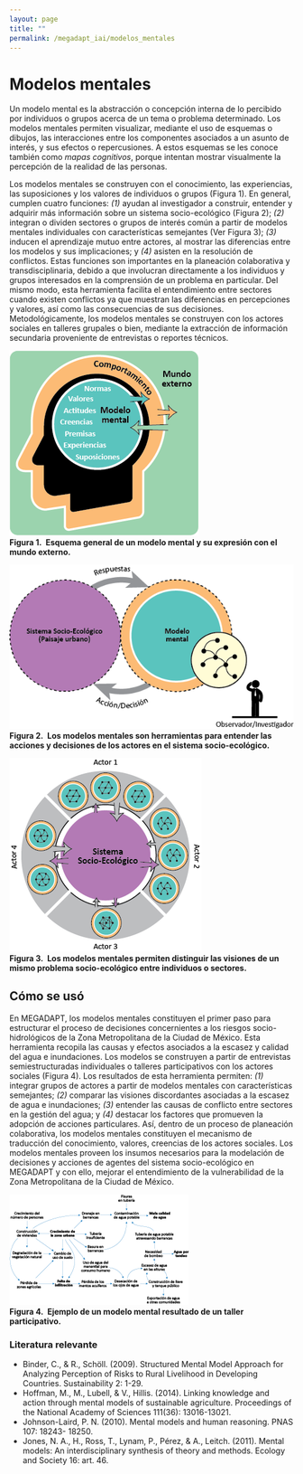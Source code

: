 ```yaml
---
layout: page
title: ""
permalink: /megadapt_iai/modelos_mentales
---
```


Modelos mentales
================

Un modelo mental es la abstracción o concepción interna de lo percibido por
individuos o grupos acerca de un tema o problema determinado. Los modelos
mentales permiten visualizar, mediante el uso de esquemas o dibujos, las
interacciones entre los componentes asociados a un asunto de interés, y sus
efectos o repercusiones. A estos esquemas se les conoce también como *mapas
cognitivos*, porque intentan mostrar visualmente la percepción de la realidad de
las personas.

Los modelos mentales se construyen con el conocimiento, las experiencias, las
suposiciones y los valores de individuos o grupos (Figura 1). En general,
cumplen cuatro funciones: *(1)* ayudan al investigador a construir, entender y
adquirir más información sobre un sistema socio-ecológico (Figura 2); *(2)*
integran o dividen sectores o grupos de interés común a partir de modelos
mentales individuales con características semejantes (Ver Figura 3); *(3)*
inducen el aprendizaje mutuo entre actores, al mostrar las diferencias entre los
modelos y sus implicaciones; y *(4)* asisten en la resolución de conflictos.
Estas funciones son importantes en la planeación colaborativa y
transdisciplinaria, debido a que involucran directamente a los individuos y
grupos interesados en la comprensión de un problema en particular. Del mismo
modo, esta herramienta facilita el entendimiento entre sectores cuando existen
conflictos ya que muestran las diferencias en percepciones y valores, así como
las consecuencias de sus decisiones. Metodológicamente, los modelos mentales se
construyen con los actores sociales en talleres grupales o bien, mediante la
extracción de información secundaria proveniente de entrevistas o reportes
técnicos.

![Modelos mentales 1](/assets/figuras_fichas_IAI/modelo_mental_1.png)
<br>
**Figura 1. Esquema general de un modelo mental y su expresión con el mundo externo.**
<br>

![Modelos mentales 2](/assets/figuras_fichas_IAI/modelo_mental_2.png)
<br>
**Figura 2. Los modelos mentales son herramientas para entender las acciones y decisiones de los actores en el sistema socio-ecológico.**
<br>

![Modelos mentales 3](/assets/figuras_fichas_IAI/modelo_mental_3.png)
<br>
**Figura 3. Los modelos mentales permiten distinguir las visiones de un mismo problema socio-ecológico entre individuos o sectores.**
<br>

Cómo se usó
-----------

En MEGADAPT, los modelos mentales constituyen el primer paso para estructurar el
proceso de decisiones concernientes a los riesgos socio-hidrológicos de la Zona
Metropolitana de la Ciudad de México. Esta herramienta recopila las causas y
efectos asociados a la escasez y calidad del agua e inundaciones. Los modelos se
construyen a partir de entrevistas semiestructuradas individuales o talleres
participativos con los actores sociales (Figura 4). Los resultados de esta
herramienta permiten: *(1)* integrar grupos de actores a partir de modelos
mentales con características semejantes; *(2)* comparar las visiones
discordantes asociadas a la escasez de agua e inundaciones; *(3)* entender las
causas de conflicto entre sectores en la gestión del agua; y *(4)* destacar los
factores que promueven la adopción de acciones particulares. Así, dentro de un
proceso de planeación colaborativa, los modelos mentales constituyen el
mecanismo de traducción del conocimiento, valores, creencias de los actores
sociales. Los modelos mentales proveen los insumos necesarios para la modelación
de decisiones y acciones de agentes del sistema socio-ecológico en MEGADAPT y
con ello, mejorar el entendimiento de la vulnerabilidad de la Zona Metropolitana
de la Ciudad de México.

![Modelos mentales 4](/assets/figuras_fichas_IAI/diagrama_vensim.png)
<br>
**Figura 4. Ejemplo de un modelo mental resultado de un taller participativo.**
<br>

### Literatura relevante

- Binder, C., & R., Schöll. (2009). Structured Mental Model Approach for Analyzing Perception of Risks to Rural Livelihood in Developing Countries. Sustainability 2: 1-29.
- Hoffman, M., M., Lubell, & V., Hillis. (2014). Linking knowledge and action through mental models of sustainable agriculture. Proceedings of the National Academy of Sciences 111(36): 13016-13021.
- Johnson-Laird, P. N. (2010). Mental models and human reasoning. PNAS 107: 18243- 18250.
- Jones, N. A., H., Ross, T., Lynam, P., Pérez, & A., Leitch. (2011). Mental     models: An interdisciplinary synthesis of theory and methods. Ecology and Society 16: art. 46.
